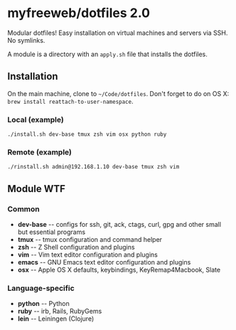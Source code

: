 # myfreeweb/dotfiles 2.0

Modular dotfiles!
Easy installation on virtual machines and servers via SSH.
No symlinks.

A module is a directory with an `apply.sh` file that installs the dotfiles.

## Installation

On the main machine, clone to `~/Code/dotfiles`.
Don't forget to do on OS X: `brew install reattach-to-user-namespace`.

### Local (example)

    ./install.sh dev-base tmux zsh vim osx python ruby

### Remote (example)

    ./rinstall.sh admin@192.168.1.10 dev-base tmux zsh vim

## Module WTF

### Common

- **dev-base** -- configs for ssh, git, ack, ctags, curl, gpg and other small but essential programs
- **tmux** -- tmux configuration and command helper
- **zsh** -- Z Shell configuration and plugins
- **vim** -- Vim text editor configuration and plugins
- **emacs** -- GNU Emacs text editor configuration and plugins
- **osx** -- Apple OS X defaults, keybindings, KeyRemap4Macbook, Slate

### Language-specific

- **python** -- Python
- **ruby** -- irb, Rails, RubyGems
- **lein** -- Leiningen (Clojure)
